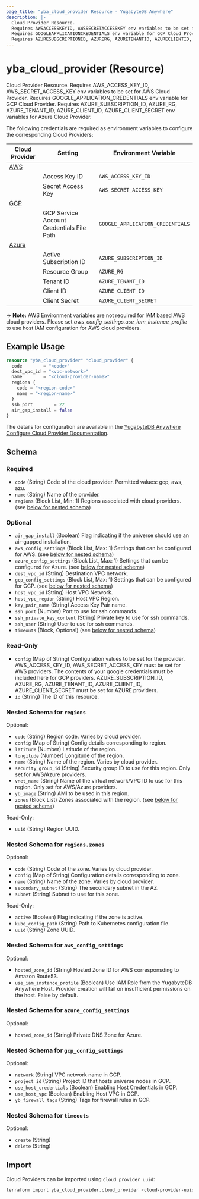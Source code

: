 ```yaml
---
page_title: "yba_cloud_provider Resource - YugabyteDB Anywhere"
description: |-
  Cloud Provider Resource.
  Requires AWSACCESSKEYID, AWSSECRETACCESSKEY env variables to be set for AWS Cloud Provider.
  Requires GOOGLEAPPLICATIONCREDENTIALS env variable for GCP Cloud Provider.
  Requires AZURESUBSCRIPTIONID, AZURERG, AZURETENANTID, AZURECLIENTID, AZURECLIENT_SECRET env variables for Azure Cloud Provider.
---
```


# yba_cloud_provider (Resource)

Cloud Provider Resource.
Requires AWS_ACCESS_KEY_ID, AWS_SECRET_ACCESS_KEY env variables to be set for AWS Cloud Provider.
Requires GOOGLE_APPLICATION_CREDENTIALS env variable for GCP Cloud Provider.
Requires AZURE_SUBSCRIPTION_ID, AZURE_RG, AZURE_TENANT_ID, AZURE_CLIENT_ID, AZURE_CLIENT_SECRET env variables for Azure Cloud Provider.

The following credentials are required as environment variables to configure the corresponding Cloud Providers:

|Cloud Provider|Setting|Environment Variable|
|-------|--------|-------------------------------|
|[AWS](https://docs.aws.amazon.com/cli/latest/userguide/cli-configure-envvars.html)|||
||Access Key ID|`AWS_ACCESS_KEY_ID`|
||Secret Access Key|`AWS_SECRET_ACCESS_KEY`|
|[GCP](https://cloud.google.com/docs/authentication/application-default-credentials)|||
|| GCP Service Account Credentials File Path|`GOOGLE_APPLICATION_CREDENTIALS`|
|[Azure](https://learn.microsoft.com/en-us/azure/developer/go/azure-sdk-authentication?tabs=bash)|||
||Active Subscription ID|`AZURE_SUBSCRIPTION_ID`|
||Resource Group|`AZURE_RG`|
||Tenant ID|`AZURE_TENANT_ID`|
||Client ID|`AZURE_CLIENT_ID`|
||Client Secret|`AZURE_CLIENT_SECRET`|

-> **Note:** AWS Environment variables are not required for IAM based AWS cloud providers. Please set *aws_config_settings.use_iam_instance_profile* to use host IAM configuration for AWS cloud providers.

## Example Usage

```terraform
resource "yba_cloud_provider" "cloud_provider" {
  code        = "<code>"
  dest_vpc_id = "<vpc-network>"
  name        = "<cloud-provider-name>"
  regions {
    code = "<region-code>"
    name = "<region-name>"
  }
  ssh_port        = 22
  air_gap_install = false
}
```


The details for configuration are available in the [YugabyteDB Anywhere Configure Cloud Provider Documentation](https://docs.yugabyte.com/preview/yugabyte-platform/configure-yugabyte-platform/set-up-cloud-provider/aws/).

<!-- schema generated by tfplugindocs -->
## Schema

### Required

- `code` (String) Code of the cloud provider. Permitted values: gcp, aws, azu.
- `name` (String) Name of the provider.
- `regions` (Block List, Min: 1) Regions associated with cloud providers. (see [below for nested schema](#nestedblock--regions))

### Optional

- `air_gap_install` (Boolean) Flag indicating if the universe should use an air-gapped installation.
- `aws_config_settings` (Block List, Max: 1) Settings that can be configured for AWS. (see [below for nested schema](#nestedblock--aws_config_settings))
- `azure_config_settings` (Block List, Max: 1) Settings that can be configured for Azure. (see [below for nested schema](#nestedblock--azure_config_settings))
- `dest_vpc_id` (String) Destination VPC network.
- `gcp_config_settings` (Block List, Max: 1) Settings that can be configured for GCP. (see [below for nested schema](#nestedblock--gcp_config_settings))
- `host_vpc_id` (String) Host VPC Network.
- `host_vpc_region` (String) Host VPC Region.
- `key_pair_name` (String) Access Key Pair name.
- `ssh_port` (Number) Port to use for ssh commands.
- `ssh_private_key_content` (String) Private key to use for ssh commands.
- `ssh_user` (String) User to use for ssh commands.
- `timeouts` (Block, Optional) (see [below for nested schema](#nestedblock--timeouts))

### Read-Only

- `config` (Map of String) Configuration values to be set for the provider. AWS_ACCESS_KEY_ID, AWS_SECRET_ACCESS_KEY must be set for AWS providers. The contents of your google credentials must be included here for GCP providers. AZURE_SUBSCRIPTION_ID, AZURE_RG, AZURE_TENANT_ID, AZURE_CLIENT_ID, AZURE_CLIENT_SECRET must be set for AZURE providers.
- `id` (String) The ID of this resource.

<a id="nestedblock--regions"></a>
### Nested Schema for `regions`

Optional:

- `code` (String) Region code. Varies by cloud provider.
- `config` (Map of String) Config details corresponding to region.
- `latitude` (Number) Latitude of the region.
- `longitude` (Number) Longitude of the region.
- `name` (String) Name of the region. Varies by cloud provider.
- `security_group_id` (String) Security group ID to use for this region. Only set for AWS/Azure providers.
- `vnet_name` (String) Name of the virtual network/VPC ID to use for this region. Only set for AWS/Azure providers.
- `yb_image` (String) AMI to be used in this region.
- `zones` (Block List) Zones associated with the region. (see [below for nested schema](#nestedblock--regions--zones))

Read-Only:

- `uuid` (String) Region UUID.

<a id="nestedblock--regions--zones"></a>
### Nested Schema for `regions.zones`

Optional:

- `code` (String) Code of the zone. Varies by cloud provider.
- `config` (Map of String) Configuration details corresponding to zone.
- `name` (String) Name of the zone. Varies by cloud provider.
- `secondary_subnet` (String) The secondary subnet in the AZ.
- `subnet` (String) Subnet to use for this zone.

Read-Only:

- `active` (Boolean) Flag indicating if the zone is active.
- `kube_config_path` (String) Path to Kubernetes configuration file.
- `uuid` (String) Zone UUID.



<a id="nestedblock--aws_config_settings"></a>
### Nested Schema for `aws_config_settings`

Optional:

- `hosted_zone_id` (String) Hosted Zone ID for AWS corresponsding to Amazon Route53.
- `use_iam_instance_profile` (Boolean) Use IAM Role from the YugabyteDB Anywhere Host. Provider creation will fail on insufficient permissions on the host. False by default.


<a id="nestedblock--azure_config_settings"></a>
### Nested Schema for `azure_config_settings`

Optional:

- `hosted_zone_id` (String) Private DNS Zone for Azure.


<a id="nestedblock--gcp_config_settings"></a>
### Nested Schema for `gcp_config_settings`

Optional:

- `network` (String) VPC network name in GCP.
- `project_id` (String) Project ID that hosts universe nodes in GCP.
- `use_host_credentials` (Boolean) Enabling Host Credentials in GCP.
- `use_host_vpc` (Boolean) Enabling Host VPC in GCP.
- `yb_firewall_tags` (String) Tags for firewall rules in GCP.


<a id="nestedblock--timeouts"></a>
### Nested Schema for `timeouts`

Optional:

- `create` (String)
- `delete` (String)

## Import

Cloud Providers can be imported using `cloud provider uuid`:

```sh
terraform import yba_cloud_provider.cloud_provider <cloud-provider-uuid>
```
